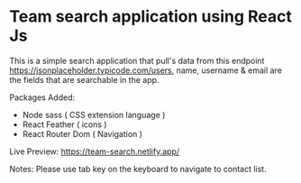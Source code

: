 # Team search application using React Js

This is a simple search application that pull's data from this endpoint https://jsonplaceholder.typicode.com/users, name, username & email are the fields that are searchable in the app.

Packages Added: 
  * Node sass ( CSS extension language ) 
  * React Feather ( icons )
  * React Router Dom ( Navigation )

Live Preview: https://team-search.netlify.app/

Notes: Please use tab key on the keyboard to navigate to contact list.




